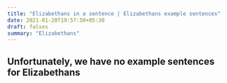 ```yaml
---
title: "Elizabethans in a sentence | Elizabethans example sentences"
date: 2021-01-20T19:57:50+05:30
draft: falses
summary: "Elizabethans"
---
```

## Unfortunately, we have no example sentences for Elizabethans                 
